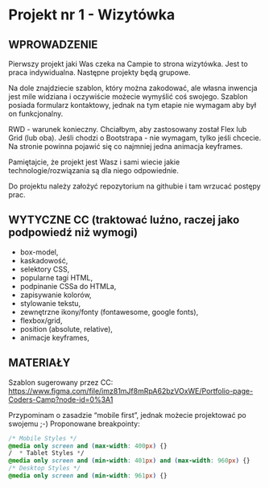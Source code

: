 # Projekt nr 1 - Wizytówka
## WPROWADZENIE

Pierwszy projekt jaki Was czeka na Campie to strona wizytówka. Jest to praca indywidualna. Następne projekty będą grupowe.

Na dole znajdziecie szablon, który można zakodować, ale własna inwencja jest mile widziana i oczywiście możecie wymyślić coś swojego. Szablon posiada formularz kontaktowy, jednak na tym etapie nie wymagam aby był on funkcjonalny.

RWD - warunek konieczny. Chciałbym, aby zastosowany został Flex lub Grid (lub oba). Jeśli chodzi o Bootstrapa - nie wymagam, tylko jeśli chcecie. Na stronie powinna pojawić się co najmniej jedna animacja keyframes.

Pamiętajcie, że projekt jest Wasz i sami wiecie jakie technologie/rozwiązania są dla niego odpowiednie.

Do projektu należy założyć repozytorium na githubie i tam wrzucać postępy prac.

## WYTYCZNE CC (traktować luźno, raczej jako podpowiedź niż wymogi)

- box-model,
- kaskadowość,
- selektory CSS,
- popularne tagi HTML,
- podpinanie CSSa do HTMLa,
- zapisywanie kolorów,
- stylowanie tekstu,
- zewnętrzne ikony/fonty (fontawesome, google fonts),
- flexbox/grid,
- position (absolute, relative),
- animacje keyframes,

## MATERIAŁY

Szablon sugerowany przez CC:  
https://www.figma.com/file/imz81mJf8mRpA62bzVOxWE/Portfolio-page-Coders-Camp?node-id=0%3A1

Przypominam o zasadzie “mobile first”, jednak możecie projektować po swojemu ;-)
Proponowane breakpointy:
```css
/* Mobile Styles */
@media only screen and (max-width: 400px) {}
/  * Tablet Styles */
@media only screen and (min-width: 401px) and (max-width: 960px) {}
/* Desktop Styles */
@media only screen and (min-width: 961px) {}
```
